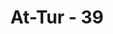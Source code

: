 ---
title: "At-Tur - 39"
no: 39
arabic_no: ٣٩
ayah: اَمْ لَهُ الْبَنٰتُ وَلَكُمُ الْبَنُوْنَۗ  
translation: "Ataukah (pantas) untuk Dia anak-anak perempuan sedangkan untuk kamu anak-anak laki-laki?"
tafsir: "Dalam ayat ini Allah swt bertanya kepada mereka dengan mengatakan apakah menurut mereka Tuhan mempunyai anak-anak perempuan yang dinamakan malaikat, sedangkan mereka mempunyai anak laki-laki, padahal mereka tahu anak laki-laki lebih diinginkan dari pada anak perempuan. Dalam ayat ini Allah berfirman: \n\nYang demikian itu tentulah suatu pembagian yang tidak adil. (anNajm/53: 2) \n\nIni merupakan kelengkapan penjelasan bahwa barang siapa yang berpendapat seperti itu, jelaslah bahwa dia tidak termasuk orangorang yang mempunyai pikiran yang sehat."
---